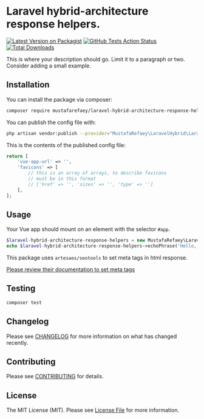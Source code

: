 # Laravel hybrid-architecture response helpers.

[![Latest Version on Packagist](https://img.shields.io/packagist/v/mustafarefaey/laravel-hybrid-architecture-response-helpers.svg?style=flat-square)](https://packagist.org/packages/mustafarefaey/laravel-hybrid-architecture-response-helpers)
[![GitHub Tests Action Status](https://img.shields.io/github/workflow/status/mustafarefaey/laravel-hybrid-architecture-response-helpers/run-tests?label=tests)](https://github.com/mustafarefaey/laravel-hybrid-architecture-response-helpers/actions?query=workflow%3Arun-tests+branch%3Amain)
[![Total Downloads](https://img.shields.io/packagist/dt/mustafarefaey/laravel-hybrid-architecture-response-helpers.svg?style=flat-square)](https://packagist.org/packages/mustafarefaey/laravel-hybrid-architecture-response-helpers)

This is where your description should go. Limit it to a paragraph or two. Consider adding a small example.

## Installation

You can install the package via composer:

```bash
composer require mustafarefaey/laravel-hybrid-architecture-response-helpers
```

You can publish the config file with:

```bash
php artisan vendor:publish --provider="MustafaRefaey\LaravelHybrid\LaravelHybridServiceProvider" --tag="config"
```

This is the contents of the published config file:

```php
return [
    'vue-app-url' => '',
    'favicons' => [
        // this is an array of arrays, to describe favicons
        // must be in this format
        // ['href' => '', 'sizes' => '', 'type' => '']
    ],
];
```

## Usage

Your Vue app should mount on an element with the selector `#app`.

```php
$laravel-hybrid-architecture-response-helpers = new MustafaRefaey\LaravelHybrid();
echo $laravel-hybrid-architecture-response-helpers->echoPhrase('Hello, MustafaRefaey!');
```

This package uses `artesaos/seotools` to set meta tags in html response.

[Please review their documentation to set meta tags](https://github.com/artesaos/seotools)

## Testing

```bash
composer test
```

## Changelog

Please see [CHANGELOG](CHANGELOG.md) for more information on what has changed recently.

## Contributing

Please see [CONTRIBUTING](.github/CONTRIBUTING.md) for details.

## License

The MIT License (MIT). Please see [License File](LICENSE.md) for more information.
